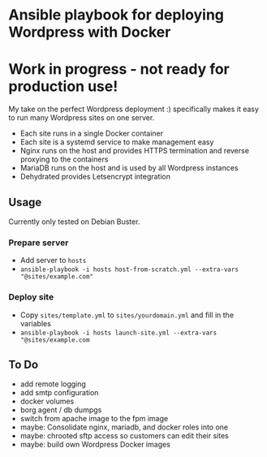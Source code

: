 # Ansible playbook for deploying Wordpress with Docker
# Work in progress - not ready for production use!
My take on the perfect Wordpress deployment :) specifically makes it easy to run many Wordpress sites on one server.

- Each site runs in a single Docker container
- Each site is a systemd service to make management easy
- Nginx runs on the host and provides HTTPS termination and reverse proxying to the containers
- MariaDB runs on the host and is used by all Wordpress instances
- Dehydrated provides Letsencrypt integration

## Usage
Currently only tested on Debian Buster.

### Prepare server
- Add server to `hosts`
- `ansible-playbook -i hosts host-from-scratch.yml --extra-vars "@sites/example.com"`

### Deploy site
- Copy `sites/template.yml` to `sites/yourdomain.yml` and fill in the variables
- `ansible-playbook -i hosts launch-site.yml --extra-vars "@sites/example.com`

## To Do
- add remote logging
- add smtp configuration
- docker volumes
- borg agent / db dumpgs
- switch from apache image to the fpm image
- maybe: Consolidate nginx, mariadb, and docker roles into one
- maybe: chrooted sftp access so customers can edit their sites
- maybe: build own Wordpress Docker images
